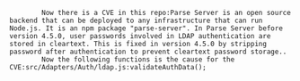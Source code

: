 
            Now there is a CVE in this repo:Parse Server is an open source backend that can be deployed to any infrastructure that can run Node.js. It is an npm package "parse-server". In Parse Server before version 4.5.0, user passwords involved in LDAP authentication are stored in cleartext. This is fixed in version 4.5.0 by stripping password after authentication to prevent cleartext password storage..
            Now the following functions is the cause for the CVE:src/Adapters/Auth/ldap.js:validateAuthData();
            